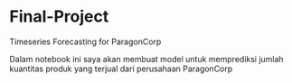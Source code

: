 # Final-Project
Timeseries Forecasting for ParagonCorp

Dalam notebook ini saya akan membuat model untuk memprediksi jumlah kuantitas produk yang terjual dari perusahaan ParagonCorp
